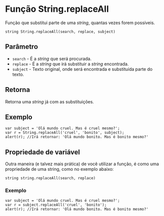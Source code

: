 # Função String.replaceAll

Função que substitui parte de uma _string_, quantas vezes forem possíveis.

    string String.replaceAll(search, replace, subject)

## Parâmetro
* ```search``` -  É a _string_ que será procurada.
* ```replace``` -  É a _string_ que irá substituir a _string_ encontrada.
* ```subject``` -  Texto original, onde será encontrada e substituída parte do texto.

## Retorna
Retorna uma _string_ já com as substituições.

## Exemplo

    var subject = 'Olá mundo cruel. Mas é cruel mesmo?';
    var r = String.replaceAll('cruel', 'bonito', subject);
    alert(r); //Irá retornar: 'Olá mundo bonito. Mas é bonito mesmo?'
    
## Propriedade de variável
Outra maneira (e talvez mais prática) de você utilizar a função, é como uma propriedade de uma string, como no exemplo abaixo:

    string string.replaceAll(search, replace)
    
### Exemplo

    var subject = 'Olá mundo cruel. Mas é cruel mesmo?';
    var r = subject.replaceAll('cruel', 'bonito');
    alert(r); //Irá retornar: 'Olá mundo bonito. Mas é bonito mesmo?'
